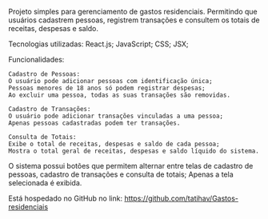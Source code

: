 Projeto simples para gerenciamento de gastos residenciais. 
Permitindo que usuários cadastrem pessoas, registrem transações e consultem os totais de receitas, despesas e saldo.

Tecnologias utilizadas:
React.js;
JavaScript;
CSS;
JSX;

Funcionalidades:

    Cadastro de Pessoas:
    O usuário pode adicionar pessoas com identificação única;
    Pessoas menores de 18 anos só podem registrar despesas;
    Ao excluir uma pessoa, todas as suas transações são removidas.

    Cadastro de Transações:
    O usuário pode adicionar transações vinculadas a uma pessoa;
    Apenas pessoas cadastradas podem ter transações.

    Consulta de Totais:
    Exibe o total de receitas, despesas e saldo de cada pessoa;
    Mostra o total geral de receitas, despesas e saldo líquido do sistema.

O sistema possui botões que permitem alternar entre telas de cadastro de pessoas, cadastro de transações e consulta de totais;
Apenas a tela selecionada é exibida.

Está hospedado no GitHub no link: https://github.com/tatihav/Gastos-residenciais

